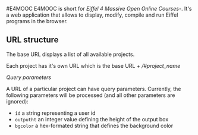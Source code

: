 #E4MOOC
E4MOOC is short for *Eiffel 4 Massive Open Online Courses*-. It's a web application that allows to display, modify, compile and run Eiffel programs in the browser.

## URL structure

The base URL displays a list of all available projects.

Each project has it's own URL which is the base URL + */#project_name*

_Query parameters_

A URL of a particular project can have query parameters. Currently, the following parameters will be processed (and all other parameters are ignored):
* ```id``` a string representing a user id
* ```outputht``` an integer value defining the height of the output box
* ```bgcolor``` a hex-formated string that defines the background color
